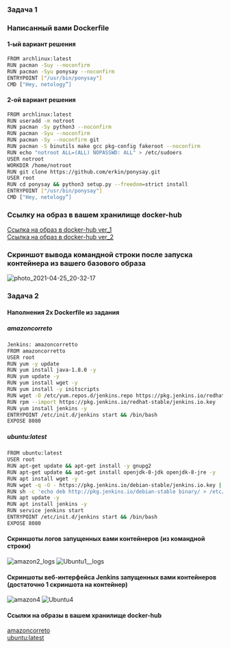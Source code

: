 ### Задача 1 
### Написанный вами Dockerfile
#### 1-ый вариант решения
```bash
FROM archlinux:latest	
RUN pacman -Suy --noconfirm
RUN pacman -Syu ponysay --noconfirm
ENTRYPOINT ["/usr/bin/ponysay"]
CMD ["Hey, netology”] 
```
#### 2-ой вариант решения
```bash
FROM archlinux:latest
RUN useradd -m notroot
RUN pacman -Sy python3 --noconfirm
RUN pacman -Syu --noconfirm
RUN pacman -Sy --noconfirm git
RUN pacman -S binutils make gcc pkg-config fakeroot --noconfirm
RUN echo "notroot ALL=(ALL) NOPASSWD: ALL" > /etc/sudoers
USER notroot
WORKDIR /home/notroot
RUN git clone https://github.com/erkin/ponysay.git
USER root
RUN cd ponysay && python3 setup.py --freedom=strict install
ENTRYPOINT ["/usr/bin/ponysay"]
CMD ["Hey, netology”]
```
### Ссылку на образ в вашем хранилище docker-hub
[Ссылка на образ в docker-hub ver_1](https://hub.docker.com/layers/146918945/aleksandrzol/netology/ponasay_v1/images/sha256-b79f151db3d5d79ede3aec0688dd8a2338c52f4b0301ba5b405a74c12e33c5bd?context=repo)\
[Ссылка на образ в docker-hub ver_2](https://hub.docker.com/layers/147010380/aleksandrzol/netology/ponasay_v2/images/sha256-ce22ca5e85c811bc87b8806d1f3548bdd513643bc3b138798ae33ca4a4adf3f6?context=repo)
### Скриншот вывода командной строки после запуска контейнера из вашего базового образа
![photo_2021-04-25_20-32-17](https://user-images.githubusercontent.com/76260506/125505894-7b671c6a-bd40-4c75-9695-f09f640c6d22.jpg "Скриншот вывода" )

### Задача 2
#### Наполнения 2х Dockerfile из задания
##### amazoncorreto
```bash
Jenkins: amazoncorretto
FROM amazoncorretto
USER root
RUN yum -y update
RUN yum install java-1.8.0 -y
RUN yum update -y
RUN yum install wget -y
RUN yum install -y initscripts
RUN wget -O /etc/yum.repos.d/jenkins.repo https://pkg.jenkins.io/redhat-stable/jenkins.repo
RUN rpm --import https://pkg.jenkins.io/redhat-stable/jenkins.io.key  
RUN yum install jenkins -y
ENTRYPOINT /etc/init.d/jenkins start && /bin/bash
EXPOSE 8080
```
##### ubuntu:latest
```bash
FROM ubuntu:latest
USER root
RUN apt-get update && apt-get install -y gnupg2
RUN apt-get update && apt-get install openjdk-8-jdk openjdk-8-jre -y
RUN apt install wget -y
RUN wget -q -O - https://pkg.jenkins.io/debian-stable/jenkins.io.key | apt-key add -
RUN sh -c 'echo deb http://pkg.jenkins.io/debian-stable binary/ > /etc/apt/sources.list.d/jenkins.list'
RUN apt update -y
RUN apt install jenkins -y
RUN service jenkins start
ENTRYPOINT /etc/init.d/jenkins start && /bin/bash
EXPOSE 8080
```
#### Скриншоты логов запущенных вами контейнеров (из командной строки)
![amazon2_logs](https://user-images.githubusercontent.com/76260506/125507906-85d40575-f202-402f-80ad-dfd25de3e0c5.png)
![Ubuntu1__logs](https://user-images.githubusercontent.com/76260506/125507922-20a81b1d-82e9-4de1-89f8-1a92c780879a.png)

#### Скриншоты веб-интерфейса Jenkins запущенных вами контейнеров (достаточно 1 скриншота на контейнер)

![amazon4](https://user-images.githubusercontent.com/76260506/125508131-154c9df9-f700-4aa9-b69a-d0772b6490cd.png)
![Ubuntu4](https://user-images.githubusercontent.com/76260506/125508151-c678e412-e164-4025-baed-7d6024f855d3.png)

#### Ссылки на образы в вашем хранилище docker-hub

[amazoncorreto](https://hub.docker.com/layers/147252747/aleksandrzol/netology/jenkins_ver1/images/sha256-da55a446b23ac89f1a0d61afeff0f71ff7841b437ad881f8074df4bce49819fe?context=repo) \
[ubuntu:latest](https://hub.docker.com/layers/147350840/aleksandrzol/netology/jenkins_ver2/images/sha256-b780448191721a7d234345c58ee16c52a9aa7f3bc94b1e5d275a1c319222aea1?context=repo)



